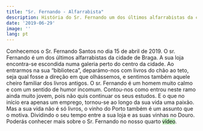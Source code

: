 ```yaml
---
title: "Sr. Fernando - Alfarrabista"
description: História do Sr. Fernando um dos últimos alfarrabistas da cidade de Braga
date: '2019-06-29'
image: ''
lang: pt
---
```



Conhecemos o Sr. Fernando Santos no dia 15 de abril de 2019. O sr. Fernando é um dos últimos alfarrabistas da cidade de Braga. A sua loja encontra-se escondida numa galeria perto do centro da cidade. Ao entrarmos na sua “biblioteca”, deparámo-nos com livros do chão ao teto, seja qual fosse a direção em que olhássemos, e sentimos também aquele cheiro familiar dos livros antigos.
O sr. Fernando é um homem muito calmo e com um sentido de humor incomum. Contou-nos como entrou neste ramo ainda muito jovem, pois não quis continuar os seus estudos. E o que no início era apenas um emprego, tornou-se ao longo da sua vida uma paixão.
Mas a sua vida não é só livros, o vinho do Porto também é um assunto que o motiva. Dividindo o seu tempo entre a sua loja e as suas vinhas no Douro. 
Poderás conhecer mais sobre o Sr. Fernando no nosso quarto <a style="text-decoration: none; background-color: #C8F7C5; color: black; font-family: Verdana, sans-serif;" href="/videos#seven">vídeo</a>.
